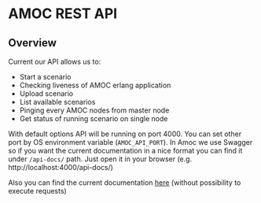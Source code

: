 AMOC REST API
==

Overview
--

Current our API allows us to:
* Start a scenario
* Checking liveness of AMOC erlang application
* Upload scenario
* List available scenarios
* Pinging every AMOC nodes from master node
* Get status of running scenario on single node

With default options API will be running on port 4000. You can set other port by OS environment variable (`AMOC_API_PORT`).
In Amoc we use Swagger so if you want the current documentation in a nice format you can find it under `/api-docs/` path.
Just open it in your browser (e.g. http://localhost:4000/api-docs/)

Also you can find the current documentation [here](https://esl.github.io/amoc_rest/?v=1.0.0)
(without possibility to execute requests)
